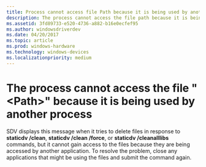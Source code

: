 ```yaml
---
title: Process cannot access file Path because it is being used by another process
description: The process cannot access the file path because it is being used by another process.
ms.assetid: 3fd89733-e520-4736-a882-b16e0ecfef95
ms.author: windowsdriverdev
ms.date: 04/20/2017
ms.topic: article
ms.prod: windows-hardware
ms.technology: windows-devices
ms.localizationpriority: medium
---
```


# The process cannot access the file "&lt;Path&gt;" because it is being used by another process


SDV displays this message when it tries to delete files in response to **staticdv /clean**, **staticdv /clean /force**, or **staticdv /cleanalllibs** commands, but it cannot gain access to the files because they are being accessed by another application. To resolve the problem, close any applications that might be using the files and submit the command again.

 

 





